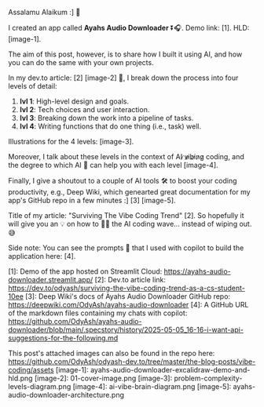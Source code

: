 Assalamu Alaikum :] 🙌

I created an app called **Ayahs Audio Downloader** ⏬🎧. Demo link: [1]. HLD: [image-1].

The aim of this post, however, is to share how I built it using AI, and how you can do the same with your own projects.

In my dev.to article: [2] [image-2] 📝, I break down the process into four levels of detail:

1. **lvl 1**: High-level design and goals.
2. **lvl 2**: Tech choices and user interaction.
3. **lvl 3**: Breaking down the work into a pipeline of tasks.
4. **lvl 4**: Writing functions that do one thing (i.e., task) well.

Illustrations for the 4 levels: [image-3]. 

Moreover, I talk about these levels in the context of AI ̷v̷i̷b̷i̷n̷g̷  coding, and the degree to which AI 🤖 can help you with each level [image-4].

Finally, I give a shoutout to a couple of AI tools 🛠️ to boost your coding productivity, e.g., Deep Wiki, which genearted great documentation for my app's GitHub repo in a few minutes :] [3] [image-5].

Title of my article: "Surviving The Vibe Coding Trend" [2]. So hopefully it will give you an 💡 on how to 🏄‍♂️ the AI coding wave... instead of wiping out. 😅

Side note: You can see the prompts 💭 that I used with copilot to build the application here: [4].

[1]: Demo of the app hosted on Streamlit Cloud: https://ayahs-audio-downloader.streamlit.app/
[2]: Dev.to article link: https://dev.to/odyash/surviving-the-vibe-coding-trend-as-a-cs-student-10ee
[3]: Deep Wiki's docs of Ayahs Audio Downloader GitHub repo: https://deepwiki.com/OdyAsh/ayahs-audio-downloader
[4]: A GitHub URL of the markdown files containing my chats with copilot: https://github.com/OdyAsh/ayahs-audio-downloader/blob/main/.specstory/history/2025-05-05_16-16-i-want-api-suggestions-for-the-following.md

This post's attached images can also be found in the repo here: https://github.com/OdyAsh/odyash-dev.to/tree/master/the-blog-posts/vibe-coding/assets
[image-1]: ayahs-audio-downloader-excalidraw-demo-and-hld.png
[image-2]: 01-cover-image.png
[image-3]: problem-complexity-levels-diagram.png
[image-4]: ai-vibe-brain-diagram.png
[image-5]: ayahs-audio-downloader-architecture.png